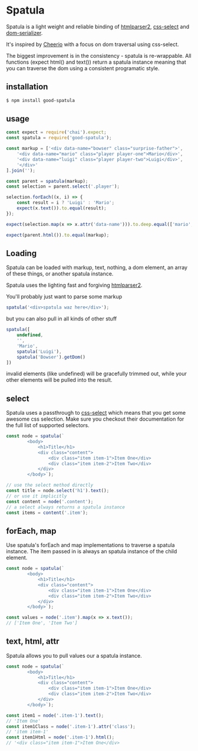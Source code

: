 # Spatula
Spatula is a light weight and reliable binding of [htmlparser2](https://www.npmjs.com/package/htmlparser2), [css-select](https://www.npmjs.com/package/css-select) and [dom-serializer](https://www.npmjs.com/package/dom-serializer).

It's inspired by [Cheerio](https://www.npmjs.com/package/cheerio) with a focus on dom traversal using css-select.

The biggest improvement is in the consistency - spatula is re-wrappable. All functions (expect html() and text()) return a spatula instance meaning that you can traverse the dom using a consistent programatic style.

## installation
```bash
$ npm install good-spatula
```

## usage
```js
const expect = require('chai').expect;
const spatula = require('good-spatula');

const markup = ['<div data-name="bowser" class="surprise-father">',
    '<div data-name="mario" class="player player-one">Mario</div>',
    '<div data-name="luigi" class="player player-two">Luigi</div>',
    '</div>'
].join('');

const parent = spatula(markup);
const selection = parent.select('.player');

selection.forEach((x, i) => {
    const result = i ? 'Luigi' : 'Mario';
    expect(x.text()).to.equal(result);
});

expect(selection.map(x => x.attr('data-name'))).to.deep.equal(['mario', 'luigi']);

expect(parent.html()).to.equal(markup);
```

## Loading
Spatula can be loaded with markup, text, nothing, a dom element, an array of these things, or another spatula instance.

Spatula uses the lighting fast and forgiving [htmlparser2](https://www.npmjs.com/package/htmlparser2).

You'll probably just want to parse some markup
```js
spatula('<div>spatula waz here</div>');
```
but you can also pull in all kinds of other stuff
```js
spatula([
    undefined,
    '',
    'Mario',
    spatula('Luigi'),
    spatula('Bowser').getDom()
])
```
invalid elements (like undefined) will be gracefully trimmed out, while your other elements will be pulled into the result.

## select
Spatula uses a passthrough to [css-select](https://www.npmjs.com/package/css-select) which means that you get some awesome css selection. Make sure you checkout their documentation for the full list of supported selectors.

```js
const node = spatula(`
        <body>
            <h1>Title</h1>
            <div class="content">
                <div class="item item-1">Item One</div>
                <div class="item item-2">Item Two</div>
            </div>
        </body>`);

// use the select method directly
const title = node.select('h1').text();
// or use it implicitly
const content = node('.content');
// a select always returns a spatula instance
const items = content('.item');
```

## forEach, map
Use spatula's forEach and map implementations to traverse a spatula instance. The item passed in is always an spatula instance of the child element.

```js
const node = spatula(`
        <body>
            <h1>Title</h1>
            <div class="content">
                <div class="item item-1">Item One</div>
                <div class="item item-2">Item Two</div>
            </div>
        </body>`);

const values = node('.item').map(x => x.text());
// ['Item One', 'Item Two']
```

## text, html, attr
Spatula allows you to pull values our a spatula instance.
```js
const node = spatula(`
        <body>
            <h1>Title</h1>
            <div class="content">
                <div class="item item-1">Item One</div>
                <div class="item item-2">Item Two</div>
            </div>
        </body>`);

const item1 = node('.item-1').text();
// 'Item One'
const item1Class = node('.item-1').attr('class');
// 'item item-1'
const item1Html = node('.item-1').html();
// '<div class="item item-1">Item One</div>
```
